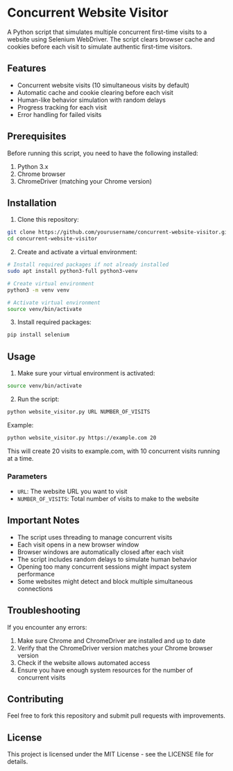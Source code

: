 # Concurrent Website Visitor

A Python script that simulates multiple concurrent first-time visits to a website using Selenium WebDriver. The script clears browser cache and cookies before each visit to simulate authentic first-time visitors.

## Features

- Concurrent website visits (10 simultaneous visits by default)
- Automatic cache and cookie clearing before each visit
- Human-like behavior simulation with random delays
- Progress tracking for each visit
- Error handling for failed visits

## Prerequisites

Before running this script, you need to have the following installed:

1. Python 3.x
2. Chrome browser
3. ChromeDriver (matching your Chrome version)

## Installation

1. Clone this repository:
```bash
git clone https://github.com/yourusername/concurrent-website-visitor.git
cd concurrent-website-visitor
```

2. Create and activate a virtual environment:
```bash
# Install required packages if not already installed
sudo apt install python3-full python3-venv

# Create virtual environment
python3 -m venv venv

# Activate virtual environment
source venv/bin/activate
```

3. Install required packages:
```bash
pip install selenium
```

## Usage

1. Make sure your virtual environment is activated:
```bash
source venv/bin/activate
```

2. Run the script:
```bash
python website_visitor.py URL NUMBER_OF_VISITS
```

Example:
```bash
python website_visitor.py https://example.com 20
```
This will create 20 visits to example.com, with 10 concurrent visits running at a time.

### Parameters

- `URL`: The website URL you want to visit
- `NUMBER_OF_VISITS`: Total number of visits to make to the website

## Important Notes

- The script uses threading to manage concurrent visits
- Each visit opens in a new browser window
- Browser windows are automatically closed after each visit
- The script includes random delays to simulate human behavior
- Opening too many concurrent sessions might impact system performance
- Some websites might detect and block multiple simultaneous connections

## Troubleshooting

If you encounter any errors:

1. Make sure Chrome and ChromeDriver are installed and up to date
2. Verify that the ChromeDriver version matches your Chrome browser version
3. Check if the website allows automated access
4. Ensure you have enough system resources for the number of concurrent visits

## Contributing

Feel free to fork this repository and submit pull requests with improvements.

## License

This project is licensed under the MIT License - see the LICENSE file for details.
